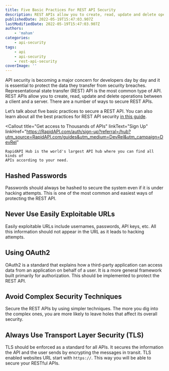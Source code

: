 ```yaml
---
title: Five Basic Practices For REST API Security
description: REST APIs allow you to create, read, update and delete operations between a client and a server. There are a number of ways to secure REST APIs.
publishedDate: 2022-05-19T15:47:03.907Z
lastModifiedDate: 2022-05-19T15:47:03.907Z
authors:
    - 'maham'
categories:
    - api-security
tags:
    - api
    - api-security
    - rest-api-security
coverImage: ''
---
```


<Lead>

API security is becoming a major concern for developers day by day and it is essential to protect the data they transfer from security breaches. Representational state transfer (REST) API is the most common type of API. REST APIs allow you to create, read, update and delete operations between a client and a server. There are a number of ways to secure REST APIs.

</Lead>

Let’s talk about five basic practices to secure a REST API. You can also learn about all the best practices for REST API security [in this guide](https://RapidAPI.com/guides/practices-rest-security?utm_source=RapidAPI.com/guides&utm_medium=DevRel&utm_campaign=DevRel).

<Callout
	title="Get access to Thousands of APIs"
	linkText="Sign Up"
	linkHref="https://RapidAPI.com/auth/sign-up?referral=/hub?utm_source=RapidAPI.com/guides&utm_medium=DevRel&utm_campaign=DevRel"
>
	RapidAPI Hub is the world's largest API hub where you can find all kinds of
	APIs according to your need.
</Callout>

## Hashed Passwords

Passwords should always be hashed to secure the system even if it is under hacking attempts. This is one of the most common and easiest ways of protecting the REST API.

## Never Use Easily Exploitable URLs

Easily exploitable URLs include usernames, passwords, API keys, etc. All this information should not appear in the URL as it leads to hacking attempts.

## Using OAuth2

OAuth2 is a standard that explains how a third-party application can access data from an application on behalf of a user. It is a more general framework built primarily for authorization. This should be implemented to protect the REST API.

## Avoid Complex Security Techniques

Secure the REST APIs by using simpler techniques. The more you dig into the complex ones, you are more likely to leave holes that affect its overall security.

## Always Use Transport Layer Security (TLS)

TLS should be enforced as a standard for all APIs. It secures the information the API and the user sends by encrypting the messages in transit. TLS enabled websites URL start with `https://`. This way you will be able to secure your RESTful APIs.
